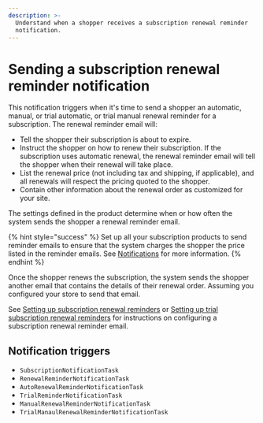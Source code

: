 ```yaml
---
description: >-
  Understand when a shopper receives a subscription renewal reminder
  notification.
---
```


# Sending a subscription renewal reminder notification

This notification triggers when it's time to send a shopper an automatic, manual, or trial automatic, or trial manual renewal reminder for a subscription. The renewal reminder email will:

* Tell the shopper their subscription is about to expire.
* Instruct the shopper on how to renew their subscription. If the subscription uses automatic renewal, the renewal reminder email will tell the shopper when their renewal will take place.
* List the renewal price (not including tax and shipping, if applicable), and all renewals will respect the pricing quoted to the shopper.
* Contain other information about the renewal order as customized for your site.

The settings defined in the product determine when or how often the system sends the shopper a renewal reminder email.

{% hint style="success" %}
Set up all your subscription products to send reminder emails to ensure that the system charges the shopper the price listed in the reminder emails. See [Notifications](https://help.digitalriver.com/help/gc/Products/All-Products/Configuring-the-product-settings.htm?Highlight=Product%20Settings#Notifications) for more information.
{% endhint %}

Once the shopper renews the subscription, the system sends the shopper another email that contains the details of their renewal order. Assuming you configured your store to send that email.

See [Setting up subscription renewal reminders](setting-up-subscription-renewal-reminders.md) or [Setting up trial subscription renewal reminders](setting-renew-reminders-for-trial-subscriptions.md) for instructions on configuring a subscription renewal reminder email.

## Notification triggers

* `SubscriptionNotificationTask`
* `RenewalReminderNotificationTask`
* `AutoRenewalReminderNotificationTask`
* `TrialReminderNotificationTask`
* `ManualRenewalReminderNotificationTask`
* `TrialManaulRenewalReminderNotificationTask`
